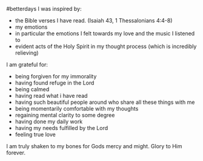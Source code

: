#betterdays
I was inspired by:

- the Bible verses I have read. (Isaiah 43, 1 Thessalonians 4:4-8)
- my emotions
- in particular the emotions I felt towards my love and the music I listened to
- evident acts of the Holy Spirit in my thought process (which is incredibly relieving)

I am grateful for:

- being forgiven for my immorality
- having found refuge in the Lord
- being calmed
- having read what i have read
- having such beautiful people around who share all these things with me
- being momentarily comfortable with my thoughts
- regaining mental clarity to some degree
- having done my daily work
- having my needs fulfilled by the Lord
- feeling true love

I am truly shaken to my bones for Gods mercy and might.
Glory to Him forever.